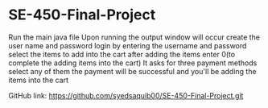 # SE-450-Final-Project
Run the main java file
Upon running the output window will occur
create the user name and password
login by entering the username and password
select the items to add into the cart
after adding the items enter 0(to complete the adding items into the cart)
It asks for three payment methods 
select any of them
the payment will be successful and you'll be adding the items into the cart

GitHub link:
https://github.com/syedsaquib00/SE-450-Final-Project.git

